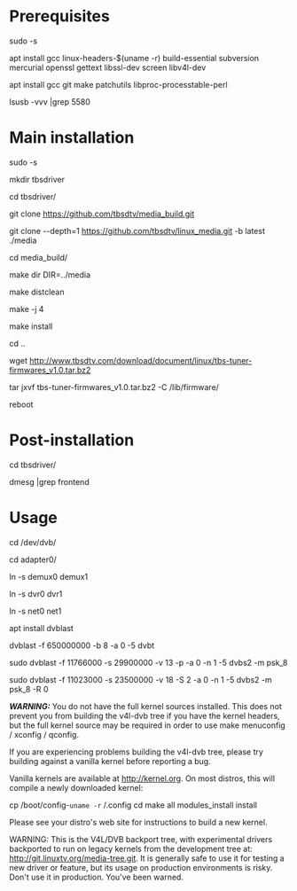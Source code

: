 # Prerequisites

sudo -s 

apt install gcc linux-headers-$(uname -r) build-essential subversion mercurial openssl gettext libssl-dev screen libv4l-dev

apt install gcc git make patchutils libproc-processtable-perl

lsusb -vvv |grep 5580

# Main installation

sudo -s

mkdir tbsdriver

cd tbsdriver/

git clone https://github.com/tbsdtv/media_build.git

git clone --depth=1 https://github.com/tbsdtv/linux_media.git -b latest ./media

cd media_build/

make dir DIR=../media

make distclean

make -j 4

make install

cd ..

wget http://www.tbsdtv.com/download/document/linux/tbs-tuner-firmwares_v1.0.tar.bz2

tar jxvf tbs-tuner-firmwares_v1.0.tar.bz2 -C /lib/firmware/

reboot

# Post-installation
cd tbsdriver/

dmesg |grep frontend

# Usage
cd /dev/dvb/

cd adapter0/

ln -s demux0 demux1

ln -s dvr0 dvr1

ln -s net0 net1

apt install dvblast

dvblast -f 650000000 -b 8 -a 0 -5 dvbt

sudo dvblast -f 11766000 -s 29900000 -v 13 -p -a 0 -n 1 -5 dvbs2 -m psk_8

sudo dvblast -f 11023000 -s 23500000 -v 18 -S 2 -a 0 -n 1 -5 dvbs2 -m psk_8 -R 0


***WARNING:*** You do not have the full kernel sources installed.
This does not prevent you from building the v4l-dvb tree if you have the
kernel headers, but the full kernel source may be required in order to use
make menuconfig / xconfig / qconfig.

If you are experiencing problems building the v4l-dvb tree, please try
building against a vanilla kernel before reporting a bug.

Vanilla kernels are available at http://kernel.org.
On most distros, this will compile a newly downloaded kernel:

cp /boot/config-`uname -r` <your kernel dir>/.config
cd <your kernel dir>
make all modules_install install

Please see your distro's web site for instructions to build a new kernel.

WARNING: This is the V4L/DVB backport tree, with experimental drivers
	 backported to run on legacy kernels from the development tree at:
		http://git.linuxtv.org/media-tree.git.
	 It is generally safe to use it for testing a new driver or
	 feature, but its usage on production environments is risky.
	 Don't use it in production. You've been warned.
